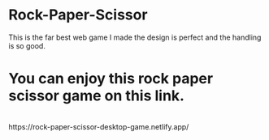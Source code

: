 # Rock-Paper-Scissor
This is the far best web game I made the design is perfect and the handling is so good.

# You can enjoy this rock paper scissor game on this link.
<br/>
https://rock-paper-scissor-desktop-game.netlify.app/
